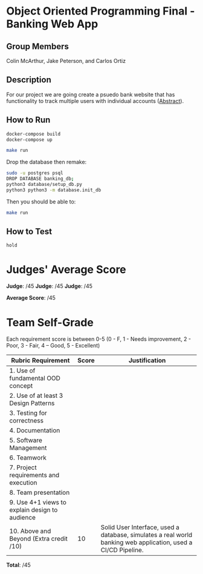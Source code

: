 # Object Oriented Programming Final - Banking Web App

## Group Members

Colin McArthur, Jake Peterson, and Carlos Ortiz

## Description

For our project we are going create a psuedo bank website that has functionality to track multiple
users with individual accounts ([Abstract](/abstract.txt)).

## How to Run

```bash
docker-compose build
docker-compose up
```

```bash
make run
```

Drop the database then remake:
```bash
sudo -u postgres psql
DROP DATABASE banking_db;
python3 database/setup_db.py
python3 python3 -m database.init_db
```
Then you should be able to:
```bash
make run
```

## How to Test

```hold```


# Judges' Average Score

**Judge**: /45
**Judge**: /45
**Judge**: /45

**Average Score**: /45



# Team Self-Grade

Each requirement score is between 0-5 (0 - F, 1 - Needs improvement, 2 - Poor, 3 - Fair, 4 – Good, 5 - Excellent)

| Rubric Requirement | Score | Justification |
| ------------------ | ----- | ------------- |
| 1. Use of fundamental OOD concept | | |
| 2. Use of at least 3 Design Patterns | | |
| 3. Testing for correctness | | |
| 4. Documentation | | |
| 5. Software Management | | |
| 6. Teamwork | | |
| 7. Project requirements and execution | | |
| 8. Team presentation | | |
| 9. Use 4+1 views to explain design to audience | | |
| 10. Above and Beyond (Extra credit /10) | 10 | Solid User Interface, used a database, simulates a real world banking web application, used a CI/CD Pipeline. |

**Total**: /45
